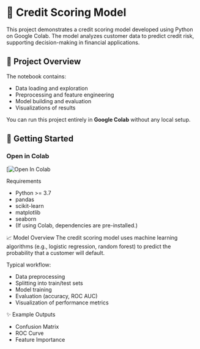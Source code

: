 # 🏦 Credit Scoring Model

This project demonstrates a credit scoring model developed using Python on Google Colab. The model analyzes customer data to predict credit risk, supporting decision-making in financial applications.

## 📘 Project Overview

The notebook contains:
- Data loading and exploration
- Preprocessing and feature engineering
- Model building and evaluation
- Visualizations of results

You can run this project entirely in **Google Colab** without any local setup.

## 🚀 Getting Started

### Open in Colab
[![Open In Colab](https://colab.research.google.com/drive/1jZlFVRzcPj_WGvSHg0cNzwhTS0wu4BUm?usp=sharing)

Requirements

- Python >= 3.7
- pandas
- scikit-learn
- matplotlib
- seaborn
- (If using Colab, dependencies are pre-installed.)


📈 Model Overview
The credit scoring model uses machine learning algorithms (e.g., logistic regression, random forest) to predict the probability that a customer will default.

Typical workflow:
- Data preprocessing
- Splitting into train/test sets
- Model training
- Evaluation (accuracy, ROC AUC)
- Visualization of performance metrics

✨ Example Outputs

- Confusion Matrix
- ROC Curve
- Feature Importance
